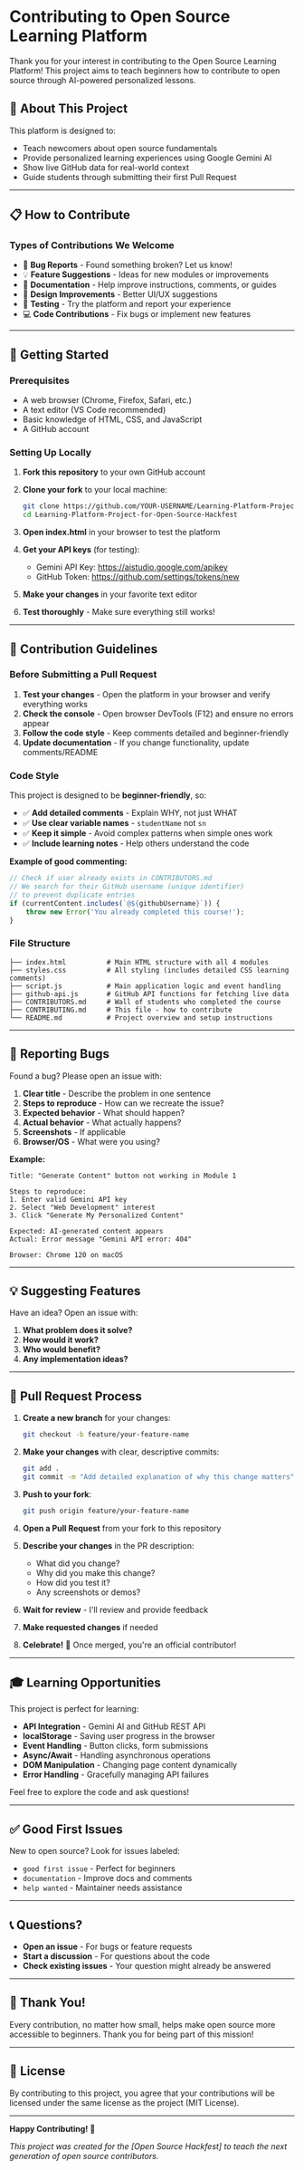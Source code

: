 # Contributing to Open Source Learning Platform

Thank you for your interest in contributing to the Open Source Learning Platform! This project aims to teach beginners how to contribute to open source through AI-powered personalized lessons.

## 🎯 About This Project

This platform is designed to:
- Teach newcomers about open source fundamentals
- Provide personalized learning experiences using Google Gemini AI
- Show live GitHub data for real-world context
- Guide students through submitting their first Pull Request

---

## 📋 How to Contribute

### Types of Contributions We Welcome

- 🐛 **Bug Reports** - Found something broken? Let us know!
- 💡 **Feature Suggestions** - Ideas for new modules or improvements
- 📝 **Documentation** - Help improve instructions, comments, or guides
- 🎨 **Design Improvements** - Better UI/UX suggestions
- 🧪 **Testing** - Try the platform and report your experience
- 💻 **Code Contributions** - Fix bugs or implement new features

---

## 🚀 Getting Started

### Prerequisites

- A web browser (Chrome, Firefox, Safari, etc.)
- A text editor (VS Code recommended)
- Basic knowledge of HTML, CSS, and JavaScript
- A GitHub account

### Setting Up Locally

1. **Fork this repository** to your own GitHub account

2. **Clone your fork** to your local machine:
   ```bash
   git clone https://github.com/YOUR-USERNAME/Learning-Platform-Project-for-Open-Source-Hackfest.git
   cd Learning-Platform-Project-for-Open-Source-Hackfest
   ```

3. **Open index.html** in your browser to test the platform

4. **Get your API keys** (for testing):
   - Gemini API Key: https://aistudio.google.com/apikey
   - GitHub Token: https://github.com/settings/tokens/new

5. **Make your changes** in your favorite text editor

6. **Test thoroughly** - Make sure everything still works!

---

## 📝 Contribution Guidelines

### Before Submitting a Pull Request

1. **Test your changes** - Open the platform in your browser and verify everything works
2. **Check the console** - Open browser DevTools (F12) and ensure no errors appear
3. **Follow the code style** - Keep comments detailed and beginner-friendly
4. **Update documentation** - If you change functionality, update comments/README

### Code Style

This project is designed to be **beginner-friendly**, so:

- ✅ **Add detailed comments** - Explain WHY, not just WHAT
- ✅ **Use clear variable names** - `studentName` not `sn`
- ✅ **Keep it simple** - Avoid complex patterns when simple ones work
- ✅ **Include learning notes** - Help others understand the code

**Example of good commenting:**
```javascript
// Check if user already exists in CONTRIBUTORS.md
// We search for their GitHub username (unique identifier)
// to prevent duplicate entries
if (currentContent.includes(`@${githubUsername}`)) {
    throw new Error('You already completed this course!');
}
```

### File Structure

```
├── index.html          # Main HTML structure with all 4 modules
├── styles.css          # All styling (includes detailed CSS learning comments)
├── script.js           # Main application logic and event handling
├── github-api.js       # GitHub API functions for fetching live data
├── CONTRIBUTORS.md     # Wall of students who completed the course
├── CONTRIBUTING.md     # This file - how to contribute
└── README.md           # Project overview and setup instructions
```

---

## 🐛 Reporting Bugs

Found a bug? Please open an issue with:

1. **Clear title** - Describe the problem in one sentence
2. **Steps to reproduce** - How can we recreate the issue?
3. **Expected behavior** - What should happen?
4. **Actual behavior** - What actually happens?
5. **Screenshots** - If applicable
6. **Browser/OS** - What were you using?

**Example:**
```
Title: "Generate Content" button not working in Module 1

Steps to reproduce:
1. Enter valid Gemini API key
2. Select "Web Development" interest
3. Click "Generate My Personalized Content"

Expected: AI-generated content appears
Actual: Error message "Gemini API error: 404"

Browser: Chrome 120 on macOS
```

---

## 💡 Suggesting Features

Have an idea? Open an issue with:

1. **What problem does it solve?**
2. **How would it work?**
3. **Who would benefit?**
4. **Any implementation ideas?**

---

## 🔄 Pull Request Process

1. **Create a new branch** for your changes:
   ```bash
   git checkout -b feature/your-feature-name
   ```

2. **Make your changes** with clear, descriptive commits:
   ```bash
   git add .
   git commit -m "Add detailed explanation of why this change matters"
   ```

3. **Push to your fork**:
   ```bash
   git push origin feature/your-feature-name
   ```

4. **Open a Pull Request** from your fork to this repository

5. **Describe your changes** in the PR description:
   - What did you change?
   - Why did you make this change?
   - How did you test it?
   - Any screenshots or demos?

6. **Wait for review** - I'll review and provide feedback

7. **Make requested changes** if needed

8. **Celebrate!** 🎉 Once merged, you're an official contributor!

---

## 🎓 Learning Opportunities

This project is perfect for learning:

- **API Integration** - Gemini AI and GitHub REST API
- **localStorage** - Saving user progress in the browser
- **Event Handling** - Button clicks, form submissions
- **Async/Await** - Handling asynchronous operations
- **DOM Manipulation** - Changing page content dynamically
- **Error Handling** - Gracefully managing API failures

Feel free to explore the code and ask questions!

---

## ✅ Good First Issues

New to open source? Look for issues labeled:
- `good first issue` - Perfect for beginners
- `documentation` - Improve docs and comments
- `help wanted` - Maintainer needs assistance

---

## 📞 Questions?

- **Open an issue** - For bugs or feature requests
- **Start a discussion** - For questions about the code
- **Check existing issues** - Your question might already be answered

---

## 🙏 Thank You!

Every contribution, no matter how small, helps make open source more accessible to beginners. Thank you for being part of this mission!

---

## 📄 License

By contributing to this project, you agree that your contributions will be licensed under the same license as the project (MIT License).

---

**Happy Contributing! 🚀**

*This project was created for the [Open Source Hackfest] to teach the next generation of open source contributors.*
